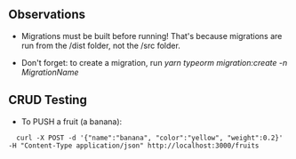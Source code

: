 ## Observations

- Migrations must be built before running! That's because migrations are run from the
  /dist folder, not the /src folder.
  
- Don't forget: to create a migration, run *yarn typeorm migration:create -n MigrationName*

## CRUD Testing

- To PUSH a fruit (a banana):

```
  curl -X POST -d '{"name":"banana", "color":"yellow", "weight":0.2}' -H "Content-Type application/json" http://localhost:3000/fruits
```
